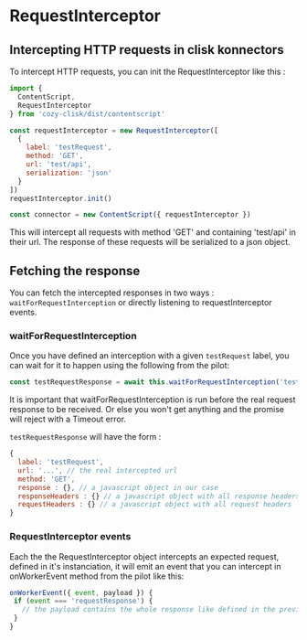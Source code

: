 # RequestInterceptor

## Intercepting HTTP requests in clisk konnectors

To intercept HTTP requests, you can init the RequestInterceptor like this :

```javascript
import {
  ContentScript,
  RequestInterceptor
} from 'cozy-clisk/dist/contentscript'

const requestInterceptor = new RequestInterceptor([
  {
    label: 'testRequest',
    method: 'GET',
    url: 'test/api',
    serialization: 'json'
  }
])
requestInterceptor.init()

const connector = new ContentScript({ requestInterceptor })
```

This will intercept all requests with method 'GET' and containing 'test/api' in their url. The
response  of these requests will be serialized to a json object.

## Fetching the response

You can fetch the intercepted responses in two ways : `waitForRequestInterception` or directly
listening to requestInterceptor events.


### waitForRequestInterception

Once you have defined an interception with a given `testRequest` label, you can wait for it to
happen using the following from the pilot:

```javascript
const testRequestResponse = await this.waitForRequestInterception('testRequest')
```

It is important that waitForRequestInterception is run before the real request response to be
received. Or else you won't get anything and the promise will reject with a Timeout error.

`testRequestResponse` will have the form :

```javascript
{
  label: 'testRequest',
  url: '...', // the real intercepted url
  method: 'GET',
  response : {}, // a javascript object in our case
  responseHeaders : {} // a javascript object with all response headers
  requestHeaders : {} // a javascript object with all request headers
}
```

### RequestInterceptor events

Each the the RequestInterceptor object intercepts an expected request, defined in it's
instanciation, it will emit an event that you can intercept in onWorkerEvent method from the pilot
 like this:

 ```javascript
 onWorkerEvent({ event, payload }) {
  if (event === 'requestResponse') {
    // the payload contains the whole response like defined in the previous section
  }
}
 ```





